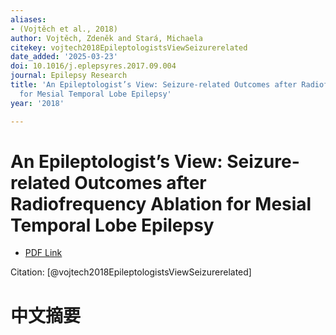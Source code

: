 ```yaml
---
aliases:
- (Vojtěch et al., 2018)
author: Vojtěch, Zdeněk and Stará, Michaela
citekey: vojtech2018EpileptologistsViewSeizurerelated
date_added: '2025-03-23'
doi: 10.1016/j.eplepsyres.2017.09.004
journal: Epilepsy Research
title: 'An Epileptologist’s View: Seizure-related Outcomes after Radiofrequency Ablation
  for Mesial Temporal Lobe Epilepsy'
year: '2018'

---
```

# An Epileptologist’s View: Seizure-related Outcomes after Radiofrequency Ablation for Mesial Temporal Lobe Epilepsy
- [PDF Link](zotero://open-pdf/library/items/ZEQY4JTL)

Citation: [@vojtech2018EpileptologistsViewSeizurerelated]

# 中文摘要
